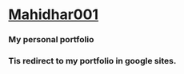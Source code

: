 # [Mahidhar001](https://mahidhar001.github.io)

### My personal portfolio

### Tis redirect to my portfolio in google sites.
